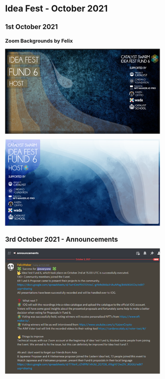 # Idea Fest - October 2021

## 1st October 2021

### Zoom Backgrounds by Felix

![](../.gitbook/assets/2021-10-03-1-.png)

![](../.gitbook/assets/2021-10-03-2-.png)

## 3rd October 2021 - Announcements

![](../.gitbook/assets/2021-10-03.png)

